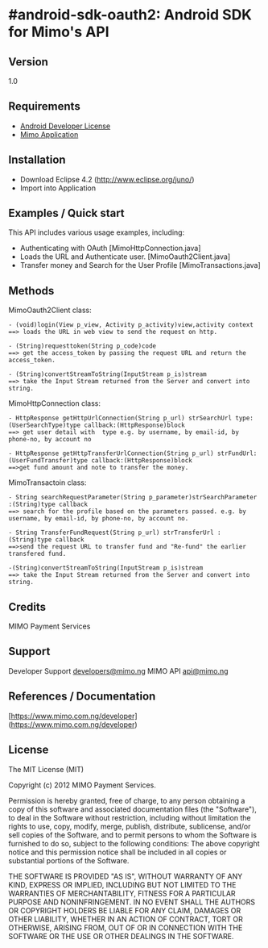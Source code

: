 #android-sdk-oauth2: Android SDK for Mimo's API
=================================================================================

## Version

1.0

## Requirements
- [Android Developer License](http://developer.android.com/develop/index.html)
- [Mimo Application](https://staging.mimo.com.ng)

## Installation

- Download Eclipse 4.2 (http://www.eclipse.org/juno/)
- Import into Application



## Examples / Quick start

This API includes various usage examples, including:

* Authenticating with OAuth [MimoHttpConnection.java]
* Loads the URL and Authenticate user. [MimoOauth2Client.java]
* Transfer money and Search for the User Profile [MimoTransactions.java]


## Methods

MimoOauth2Client class:

	- (void)login(View p_view, Activity p_activity)view,activity context 
	==> loads the URL in web view to send the request on http.

	- (String)requesttoken(String p_code)code  
	==> get the access_token by passing the request URL and return the access_token.

	- (String)convertStreamToString(InputStream p_is)stream 
	==> take the Input Stream returned from the Server and convert into string.

MimoHttpConnection class:

	- HttpResponse getHttpUrlConnection(String p_url) strSearchUrl type:(UserSearchType)type callback:(HttpResponse)block  
	==> get user detail with  type e.g. by username, by email-id, by phone-no, by account no

	- HttpResponse getHttpTransferUrlConnection(String p_url) strFundUrl:(UserFundTransfer)type callback:(HttpResponse)block 
	==>get fund amount and note to transfer the money.

MimoTransactoin class:
	
	- String searchRequestParameter(String p_parameter)strSearchParameter :(String)type callback
	==> search for the profile based on the parameters passed. e.g. by username, by email-id, by phone-no, by account no.

	- String TransferFundRequest(String p_url) strTransferUrl :(String)type callback
	==>send the request URL to transfer fund and "Re-fund" the earlier transfered fund.

	-(String)convertStreamToString(InputStream p_is)stream 
	==> take the Input Stream returned from the Server and convert into string.


## Credits


MIMO Payment Services

## Support

Developer Support <developers@mimo.ng>
MIMO API <api@mimo.ng>

## References / Documentation

[https://www.mimo.com.ng/developer] (https://www.mimo.com.ng/developer)

## License 

The MIT License (MIT)

Copyright (c) 2012 MIMO Payment Services.

Permission is hereby granted, free of charge, to any person obtaining a copy of this software and associated documentation files (the "Software"), to deal in the Software without restriction, including without limitation the rights to use, copy, modify, merge, publish, distribute, sublicense, and/or sell copies of the Software, and to permit persons to whom the Software is furnished to do so, subject to the following conditions:
The above copyright notice and this permission notice shall be included in all copies or substantial portions of the Software.


THE SOFTWARE IS PROVIDED "AS IS", WITHOUT WARRANTY OF ANY KIND, EXPRESS OR IMPLIED, INCLUDING BUT NOT LIMITED TO THE WARRANTIES OF MERCHANTABILITY, FITNESS FOR A PARTICULAR PURPOSE AND NONINFRINGEMENT. IN NO EVENT SHALL THE AUTHORS OR COPYRIGHT HOLDERS BE LIABLE FOR ANY CLAIM, DAMAGES OR OTHER LIABILITY, WHETHER IN AN ACTION OF CONTRACT, TORT OR OTHERWISE, ARISING FROM, OUT OF OR IN CONNECTION WITH THE SOFTWARE OR THE USE OR OTHER DEALINGS IN THE SOFTWARE.
